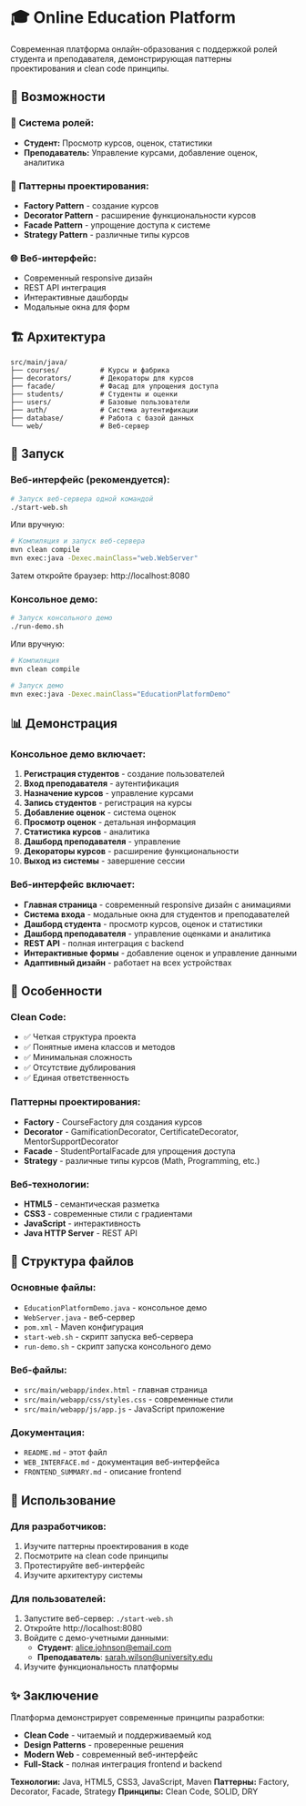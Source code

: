 # 🎓 Online Education Platform

Современная платформа онлайн-образования с поддержкой ролей студента и преподавателя, демонстрирующая паттерны проектирования и clean code принципы.

## 🚀 Возможности

### 👥 **Система ролей:**
- **Студент:** Просмотр курсов, оценок, статистики
- **Преподаватель:** Управление курсами, добавление оценок, аналитика

### 🎯 **Паттерны проектирования:**
- **Factory Pattern** - создание курсов
- **Decorator Pattern** - расширение функциональности курсов
- **Facade Pattern** - упрощение доступа к системе
- **Strategy Pattern** - различные типы курсов

### 🌐 **Веб-интерфейс:**
- Современный responsive дизайн
- REST API интеграция
- Интерактивные дашборды
- Модальные окна для форм

## 🏗️ Архитектура

```
src/main/java/
├── courses/          # Курсы и фабрика
├── decorators/       # Декораторы для курсов
├── facade/           # Фасад для упрощения доступа
├── students/         # Студенты и оценки
├── users/            # Базовые пользователи
├── auth/             # Система аутентификации
├── database/         # Работа с базой данных
└── web/              # Веб-сервер
```

## 🚀 Запуск

### Веб-интерфейс (рекомендуется):
```bash
# Запуск веб-сервера одной командой
./start-web.sh
```

Или вручную:
```bash
# Компиляция и запуск веб-сервера
mvn clean compile
mvn exec:java -Dexec.mainClass="web.WebServer"
```

Затем откройте браузер: http://localhost:8080

### Консольное демо:
```bash
# Запуск консольного демо
./run-demo.sh
```

Или вручную:
```bash
# Компиляция
mvn clean compile

# Запуск демо
mvn exec:java -Dexec.mainClass="EducationPlatformDemo"
```

## 📊 Демонстрация

### Консольное демо включает:
1. **Регистрация студентов** - создание пользователей
2. **Вход преподавателя** - аутентификация
3. **Назначение курсов** - управление курсами
4. **Запись студентов** - регистрация на курсы
5. **Добавление оценок** - система оценок
6. **Просмотр оценок** - детальная информация
7. **Статистика курсов** - аналитика
8. **Дашборд преподавателя** - управление
9. **Декораторы курсов** - расширение функциональности
10. **Выход из системы** - завершение сессии

### Веб-интерфейс включает:
- **Главная страница** - современный responsive дизайн с анимациями
- **Система входа** - модальные окна для студентов и преподавателей
- **Дашборд студента** - просмотр курсов, оценок и статистики
- **Дашборд преподавателя** - управление оценками и аналитика
- **REST API** - полная интеграция с backend
- **Интерактивные формы** - добавление оценок и управление данными
- **Адаптивный дизайн** - работает на всех устройствах

## 🎨 Особенности

### Clean Code:
- ✅ Четкая структура проекта
- ✅ Понятные имена классов и методов
- ✅ Минимальная сложность
- ✅ Отсутствие дублирования
- ✅ Единая ответственность

### Паттерны проектирования:
- **Factory** - CourseFactory для создания курсов
- **Decorator** - GamificationDecorator, CertificateDecorator, MentorSupportDecorator
- **Facade** - StudentPortalFacade для упрощения доступа
- **Strategy** - различные типы курсов (Math, Programming, etc.)

### Веб-технологии:
- **HTML5** - семантическая разметка
- **CSS3** - современные стили с градиентами
- **JavaScript** - интерактивность
- **Java HTTP Server** - REST API

## 📁 Структура файлов

### Основные файлы:
- `EducationPlatformDemo.java` - консольное демо
- `WebServer.java` - веб-сервер
- `pom.xml` - Maven конфигурация
- `start-web.sh` - скрипт запуска веб-сервера
- `run-demo.sh` - скрипт запуска консольного демо

### Веб-файлы:
- `src/main/webapp/index.html` - главная страница
- `src/main/webapp/css/styles.css` - современные стили
- `src/main/webapp/js/app.js` - JavaScript приложение

### Документация:
- `README.md` - этот файл
- `WEB_INTERFACE.md` - документация веб-интерфейса
- `FRONTEND_SUMMARY.md` - описание frontend

## 🎯 Использование

### Для разработчиков:
1. Изучите паттерны проектирования в коде
2. Посмотрите на clean code принципы
3. Протестируйте веб-интерфейс
4. Изучите архитектуру системы

### Для пользователей:
1. Запустите веб-сервер: `./start-web.sh`
2. Откройте http://localhost:8080
3. Войдите с демо-учетными данными:
   - **Студент**: alice.johnson@email.com
   - **Преподаватель**: sarah.wilson@university.edu
4. Изучите функциональность платформы

## ✨ Заключение

Платформа демонстрирует современные принципы разработки:
- **Clean Code** - читаемый и поддерживаемый код
- **Design Patterns** - проверенные решения
- **Modern Web** - современный веб-интерфейс
- **Full-Stack** - полная интеграция frontend и backend

**Технологии:** Java, HTML5, CSS3, JavaScript, Maven
**Паттерны:** Factory, Decorator, Facade, Strategy
**Принципы:** Clean Code, SOLID, DRY